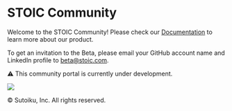 # STOIC Community

Welcome to the STOIC Community! Please check our [Documentation](https://github.com/stoic-doc/Community/discussions/categories/documentation?discussions_q=what+is+stoic+category%3ADocumentation+sort%3Atop) to learn more about our product.

To get an invitation to the Beta, please email your GitHub account name and LinkedIn profile to [beta@stoic.com](mailto:beta@stoic.com).

⚠️ This community portal is currently under development.

<img src="https://stoic-doc.github.io/Community/images/illustrations/Teaching%20Cropped.png"></img>

© Sutoiku, Inc. All rights reserved.
